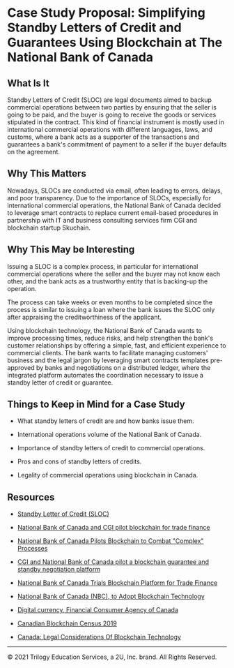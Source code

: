 # Case Study Proposal: Simplifying Standby Letters of Credit and Guarantees Using Blockchain at The National Bank of Canada

## What Is It

Standby Letters of Credit (SLOC) are legal documents aimed to backup commercial operations between two parties by ensuring that the seller is going to be paid, and the buyer is going to receive the goods or services stipulated in the contract. This kind of financial instrument is mostly used in international commercial operations with different languages, laws, and customs, where a bank acts as a supporter of the transactions and guarantees a bank's commitment of payment to a seller if the buyer defaults on the agreement.

## Why This Matters

Nowadays, SLOCs are conducted via email, often leading to errors, delays, and poor transparency. Due to the importance of SLOCs, especially for international commercial operations, the National Bank of Canada decided to leverage smart contracts to replace current email-based procedures in partnership with IT and business consulting services firm CGI and blockchain startup Skuchain.

## Why This May be Interesting

Issuing a SLOC is a complex process, in particular for international commercial operations where the seller and the buyer may not know each other, and the bank acts as a trustworthy entity that is backing-up the operation.

The process can take weeks or even months to be completed since the process is similar to issuing a loan where the bank issues the SLOC only after appraising the creditworthiness of the applicant.

Using blockchain technology, the National Bank of Canada wants to improve processing times, reduce risks, and help strengthen the bank's customer relationships by offering a simple, fast, and efficient experience to commercial clients. The bank wants to facilitate managing customers' business and the legal jargon by leveraging smart contracts templates pre-approved by banks and negotiations on a distributed ledger, where the integrated platform automates the coordination necessary to issue a standby letter of credit or guarantee.

## Things to Keep in Mind for a Case Study

* What standby letters of credit are and how banks issue them.

* International operations volume of the National Bank of Canada.

* Importance of standby letters of credit to commercial operations.

* Pros and cons of standby letters of credits.

* Legality of commercial operations using blockchain in Canada.

## Resources

* [Standby Letter of Credit (SLOC)](https://www.investopedia.com/terms/s/standbyletterofcredit.asp)

* [National Bank of Canada and CGI pilot blockchain for trade finance](https://www.finextra.com/newsarticle/32829/national-bank-of-canada-and-cgi-pilot-blockchain-for-trade-finance)

* [National Bank of Canada Pilots Blockchain to Combat "Complex" Processes](https://cointelegraph.com/news/national-bank-of-canada-pilots-blockchain-to-combat-complex-processes)

* [CGI and National Bank of Canada pilot a blockchain guarantee and standby negotiation platform](https://www.newswire.ca/news-releases/cgi-and-national-bank-of-canada-pilot-a-blockchain-guarantee-and-standby-negotiation-platform-698156141.html)

* [National Bank of Canada Trials Blockchain Platform for Trade Finance](https://coinjournal.net/national-bank-of-canada-trials-blockchain-platform-for-trade-finance/)

* [National Bank of Canada (NBC), to Adopt Blockchain Technology](https://cryptx.eu.com/national-bank-of-canada-nbc-to-adopt-blockchain-technology/)

* [Digital currency, Financial Consumer Agency of Canada](https://www.canada.ca/en/financial-consumer-agency/services/payment/digital-currency.html)

* [Canadian Blockchain Census 2019](https://digitalchamber.org/canada-blockchain-census/)

* [Canada: Legal Considerations Of Blockchain Technology](https://www.mondaq.com/canada/Technology/732150/Legal-Considerations-Of-Blockchain-Technology)

---
© 2021 Trilogy Education Services, a 2U, Inc. brand. All Rights Reserved.
